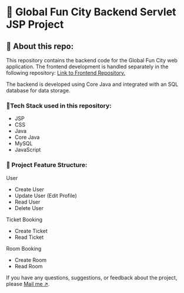 # 🎡 Global Fun City Backend Servlet JSP Project

## 📖 About this repo:
This repository contains the backend code for the Global Fun City web application. The frontend development is handled separately in the following repository: [Link to Frontend Repository.](https://github.com/fssa-batch3/vigneshwar.vijayakumar__web_project)

The backend is developed using Core Java and integrated with an SQL database for data storage.

### 🔨Tech Stack used in this repository:
* JSP
* CSS
* Java
* Core Java
* MySQL
* JavaScript

### 📃 Project Feature Structure:

User
* Create User
* Update User (Edit Profile)
* Read User
* Delete User

Ticket Booking
* Create Ticket
* Read Ticket

Room Booking
* Create Room
* Read Room

If you have any questions, suggestions, or feedback about the project, please [Mail me ↗️](mailto:vigneshwarjosephite@gmail.com). 
